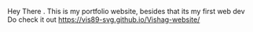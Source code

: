 Hey There . 
This is my portfolio website, besides that its my first web dev 
Do check it out 
https://vis89-svg.github.io/Vishag-website/
 
